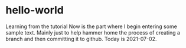 # hello-world
Learning from the tutorial
Now is the part where I begin entering some sample text. Mainly just to help hammer home the process of creating a branch and then committing it to github.
Today is 2021-07-02.

